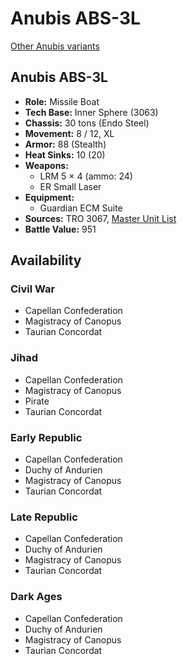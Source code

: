 # Anubis ABS-3L

[Other Anubis variants](../anubis.md)

## Anubis ABS-3L
- **Role:** Missile Boat
- **Tech Base:** Inner Sphere (3063)
- **Chassis:** 30 tons (Endo Steel)
- **Movement:** 8 / 12, XL
- **Armor:** 88 (Stealth)
- **Heat Sinks:** 10 (20)
- **Weapons:**
  - LRM 5 × 4 (ammo: 24)
  - ER Small Laser
- **Equipment:**
  - Guardian ECM Suite
- **Sources:** TRO 3067, [Master Unit List](http://masterunitlist.info/Unit/Details/3702/anubis-abs-3l)
- **Battle Value:** 951

## Availability

### Civil War
- Capellan Confederation
- Magistracy of Canopus
- Taurian Concordat

### Jihad
- Capellan Confederation
- Magistracy of Canopus
- Pirate
- Taurian Concordat

### Early Republic
- Capellan Confederation
- Duchy of Andurien
- Magistracy of Canopus
- Taurian Concordat

### Late Republic
- Capellan Confederation
- Duchy of Andurien
- Magistracy of Canopus
- Taurian Concordat

### Dark Ages
- Capellan Confederation
- Duchy of Andurien
- Magistracy of Canopus
- Taurian Concordat

